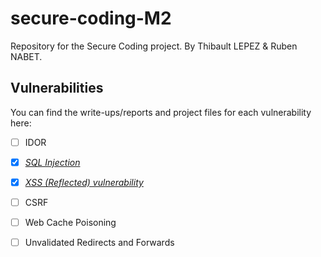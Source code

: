 # secure-coding-M2

Repository for the Secure Coding project. By Thibault LEPEZ & Ruben NABET.

## Vulnerabilities

You can find the write-ups/reports and project files for each vulnerability here:

- [ ] IDOR

- [x] _[SQL Injection](./SQL-injection/README.md)_

- [x] _[XSS (Reflected) vulnerability](./XSS/README.md)_

- [ ] CSRF

- [ ] Web Cache Poisoning

- [ ] Unvalidated Redirects and Forwards
